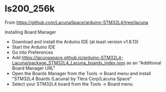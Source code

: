 # ls200_256k

From https://github.com/LacunaSpace/arduino-STM32L4/tree/lacuna


Installing
Board Manager

* Download and install the Arduino IDE (at least version v1.8.13)
* Start the Arduino IDE
* Go into Preferences
* Add https://lacunaspace.github.io/arduino-STM32L4-Lacuna/package_STM32L4_Lacuna_boards_index.json as an "Additional Board Manager URL"
* Open the Boards Manager from the Tools -> Board menu and install "STM32L4 Boards (Lacuna) by Tlera Corp/Lacuna Space"
* Select your STM32L4 board from the Tools -> Board menu
